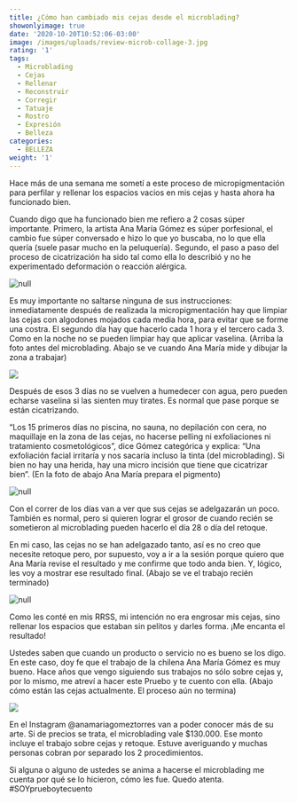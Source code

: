 ```yaml
---
title: ¿Cómo han cambiado mis cejas desde el microblading?
showonlyimage: true
date: '2020-10-20T10:52:06-03:00'
image: /images/uploads/review-microb-collage-3.jpg
rating: '1'
tags:
  - Microblading
  - Cejas
  - Rellenar
  - Reconstruir
  - Corregir
  - Tatuaje
  - Rostro
  - Expresión
  - Belleza
categories:
  - BELLEZA
weight: '1'
---
```

Hace más de una semana me sometí a este proceso de micropigmentación para perfilar y rellenar los espacios vacios en mis cejas y hasta ahora ha funcionado bien.

<!--more-->

Cuando digo que ha funcionado bien me refiero a 2 cosas súper importante. Primero, la artista Ana María Gómez es súper porfesional, el cambio fue súper conversado e hizo lo que yo buscaba, no lo que ella quería (suele pasar mucho en la peluquería). Segundo, el paso a paso del proceso de cicatrización ha sido tal como ella lo describió y no he experimentado deformación o reacción alérgica.

![null](/images/uploads/review-microb-antes.jpg)

Es muy importante no saltarse ninguna de sus instrucciones: inmediatamente después de realizada la micropigmentación hay que limpiar las cejas con algodones mojados cada media hora, para evitar que se forme una costra. El segundo día hay que hacerlo cada 1 hora y el tercero cada 3. Como en la noche no se pueden limpiar hay que aplicar vaselina. (Arriba la foto antes del microblading. Abajo se ve cuando Ana María mide y dibujar la zona a trabajar) 

![](/images/uploads/review-microb-dibujo.jpg)

Después de esos 3 días no se vuelven a humedecer con agua, pero pueden echarse vaselina si las sienten muy tirates. Es normal que pase porque se están cicatrizando.

“Los 15 primeros días no piscina, no sauna, no depilación con cera, no maquillaje en la zona de las cejas, no hacerse pelling ni exfoliaciones ni tratamiento cosmetológicos”, dice Gómez categórica y explica: “Una exfoliación facial irritaría y nos sacaría incluso la tinta (del microblading). Si bien no hay una herida, hay una micro incisión que tiene que cicatrizar bien”. (En la foto de abajo Ana María prepara el pigmento)

![null](/images/uploads/review-microb-anita.jpg)

Con el correr de los días van a ver que sus cejas se adelgazarán un poco. También es normal, pero si quieren lograr el grosor de cuando recién se sometieron al microblading pueden hacerlo el día 28 o día del retoque. 

En mi caso, las cejas no se han adelgazado tanto, así es no creo que necesite retoque pero, por supuesto, voy a ir a la sesión porque quiero que Ana María revise el resultado y me confirme que todo anda bien. Y, lógico, les voy a mostrar ese resultado final. (Abajo se ve el trabajo recién terminado)

![null](/images/uploads/review-microb-durante.jpg)

Como les conté en mis RRSS, mi intención no era engrosar mis cejas, sino rellenar los espacios que estaban sin pelitos y darles forma. ¡Me encanta el resultado!

Ustedes saben que cuando un producto o servicio no es bueno se los digo. En este caso, doy fe que el trabajo de la chilena Ana María Gómez es muy bueno. Hace años que vengo siguiendo sus trabajos no sólo sobre cejas y, por lo mismo, me atreví a hacer este Pruebo y te cuento con ella. (Abajo cómo están las cejas actualmente. El proceso aún no termina)

![](/images/uploads/review-microb-3era-parte.jpg)

En el Instagram @anamariagomeztorres van a poder conocer más de su arte. Si de precios se trata, el microblading vale $130.000. Ese monto incluye el trabajo sobre cejas y retoque. Estuve averiguando y muchas personas cobran por separado los 2 procedimientos.

Si alguna o alguno de ustedes se anima a hacerse el microblading me cuenta por qué se lo hicieron, cómo les fue. Quedo atenta. #SOYprueboytecuento
